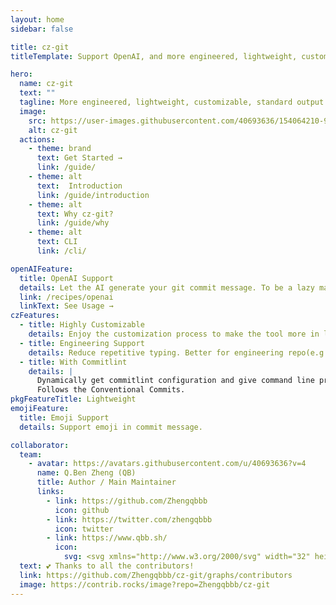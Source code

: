 ```yaml
---
layout: home
sidebar: false

title: cz-git
titleTemplate: Support OpenAI, and more engineered, lightweight, customizable, standard output format Commitizen adapter and Git commit CLI

hero:
  name: cz-git
  text: ""
  tagline: More engineered, lightweight, customizable, standard output format Commitizen adapter and Git commit CLI.
  image:
    src: https://user-images.githubusercontent.com/40693636/154064210-964aeaa0-d9dc-4cea-9e52-2ffc3789611b.png
    alt: cz-git
  actions:
    - theme: brand
      text: Get Started →
      link: /guide/
    - theme: alt
      text:  Introduction
      link: /guide/introduction
    - theme: alt
      text: Why cz-git?
      link: /guide/why
    - theme: alt
      text: CLI
      link: /cli/

openAIFeature:
  title: OpenAI Support
  details: Let the AI generate your git commit message. To be a lazy man.
  link: /recipes/openai
  linkText: See Usage →
czFeatures:
  - title: Highly Customizable
    details: Enjoy the customization process to make the tool more in line with your or team habits. 
  - title: Engineering Support
    details: Reduce repetitive typing. Better for engineering repo(e.g:monorepo) or business system. Easy link with issue.
  - title: With Commitlint
    details: |
      Dynamically get commitlint configuration and give command line prompts.
      Follows the Conventional Commits.
pkgFeatureTitle: Lightweight
emojiFeature:
  title: Emoji Support
  details: Support emoji in commit message.

collaborator:
  team: 
    - avatar: https://avatars.githubusercontent.com/u/40693636?v=4
      name: Q.Ben Zheng (QB)
      title: Author / Main Maintainer
      links:
        - link: https://github.com/Zhengqbbb
          icon: github
        - link: https://twitter.com/zhengqbbb
          icon: twitter
        - link: https://www.qbb.sh/
          icon: 
            svg: <svg xmlns="http://www.w3.org/2000/svg" width="32" height="32" viewBox="0 0 20 20"><path fill="currentColor" d="M17 17H3V3h5V1H3a2 2 0 0 0-2 2v14a2 2 0 0 0 2 2h14a2 2 0 0 0 2-2v-5h-2z"/><path fill="currentColor" d="m11 1l3.29 3.29l-5.73 5.73l1.42 1.42l5.73-5.73L19 9V1z"/></svg>
  text: 💕 Thanks to all the contributors!
  link: https://github.com/Zhengqbbb/cz-git/graphs/contributors
  image: https://contrib.rocks/image?repo=Zhengqbbb/cz-git
---
```

